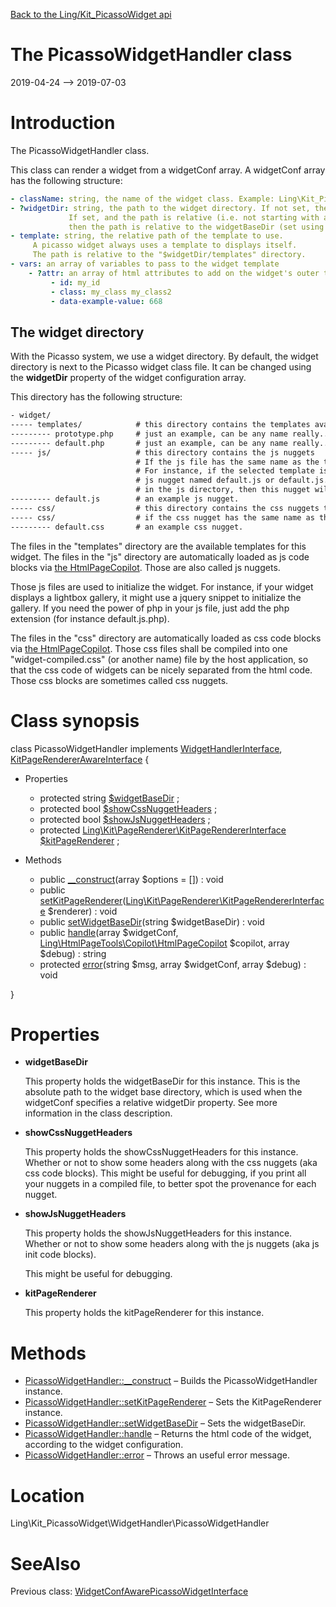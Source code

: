 [Back to the Ling/Kit_PicassoWidget api](https://github.com/lingtalfi/Kit_PicassoWidget/blob/master/doc/api/Ling/Kit_PicassoWidget.md)



The PicassoWidgetHandler class
================
2019-04-24 --> 2019-07-03






Introduction
============

The PicassoWidgetHandler class.

This class can render a widget from a widgetConf array.
A widgetConf array has the following structure:

```yaml
- className: string, the name of the widget class. Example: Ling\Kit_PicassoWidget\Widget\ExamplePicassoWidget
- ?widgetDir: string, the path to the widget directory. If not set, the widget directory is a directory named "widget" found next to the file containing the widget class.
             If set, and the path is relative (i.e. not starting with a slash),
             then the path is relative to the widgetBaseDir (set using the setWidgetBaseDir method of this class)
- template: string, the relative path of the template to use.
     A picasso widget always uses a template to displays itself.
     The path is relative to the "$widgetDir/templates" directory.
- vars: an array of variables to pass to the widget template
    - ?attr: an array of html attributes to add on the widget's outer tag. Example:
         - id: my_id
         - class: my_class my_class2
         - data-example-value: 668
```




The widget directory
---------------

With the Picasso system, we use a widget directory.
By default, the widget directory is next to the Picasso widget class file.
It can be changed using the **widgetDir** property of the widget configuration array.

This directory has the following structure:


```txt
- widget/
----- templates/            # this directory contains the templates available for this widget
--------- prototype.php     # just an example, can be any name really...
--------- default.php       # just an example, can be any name really...
----- js/                   # this directory contains the js nuggets
                            # If the js file has the same name as the template, it will be loaded automatically.
                            # For instance, if the selected template is default.php, and there is a
                            # js nugget named default.js or default.js.php (same as default.js but allows php code inside)
                            # in the js directory, then this nugget will be loaded automatically as a js code block.
--------- default.js        # an example js nugget.
----- css/                  # this directory contains the css nuggets to add to the chosen template.
----- css/                  # if the css nugget has the same name as the template, then it will be loaded automatically (same mechanism as the js nuggets).
--------- default.css       # an example css nugget.
```


The files in the "templates" directory are the available templates for this widget.
The files in the "js" directory are automatically loaded as js code blocks via [the HtmlPageCopilot](https://github.com/lingtalfi/HtmlPageTools/blob/master/doc/api/Ling/HtmlPageTools/Copilot/HtmlPageCopilot.md).
Those are also called js nuggets.

Those js files are used to initialize the widget. For instance, if your widget displays a lightbox gallery,
it might use a jquery snippet to initialize the gallery.
If you need the power of php in your js file, just add the php extension (for instance default.js.php).

The files in the "css" directory are automatically loaded as css code blocks via [the HtmlPageCopilot](https://github.com/lingtalfi/HtmlPageTools/blob/master/doc/api/Ling/HtmlPageTools/Copilot/HtmlPageCopilot.md).
Those css files shall be compiled into one "widget-compiled.css" (or another name) file by the host application,
so that the css code of widgets can be nicely separated from the html code.
Those css blocks are sometimes called css nuggets.



Class synopsis
==============


class <span class="pl-k">PicassoWidgetHandler</span> implements [WidgetHandlerInterface](https://github.com/lingtalfi/Kit/blob/master/doc/api/Ling/Kit/WidgetHandler/WidgetHandlerInterface.md), [KitPageRendererAwareInterface](https://github.com/lingtalfi/Kit/blob/master/doc/api/Ling/Kit/PageRenderer/KitPageRendererAwareInterface.md) {

- Properties
    - protected string [$widgetBaseDir](#property-widgetBaseDir) ;
    - protected bool [$showCssNuggetHeaders](#property-showCssNuggetHeaders) ;
    - protected bool [$showJsNuggetHeaders](#property-showJsNuggetHeaders) ;
    - protected [Ling\Kit\PageRenderer\KitPageRendererInterface](https://github.com/lingtalfi/Kit/blob/master/doc/api/Ling/Kit/PageRenderer/KitPageRendererInterface.md) [$kitPageRenderer](#property-kitPageRenderer) ;

- Methods
    - public [__construct](https://github.com/lingtalfi/Kit_PicassoWidget/blob/master/doc/api/Ling/Kit_PicassoWidget/WidgetHandler/PicassoWidgetHandler/__construct.md)(array $options = []) : void
    - public [setKitPageRenderer](https://github.com/lingtalfi/Kit_PicassoWidget/blob/master/doc/api/Ling/Kit_PicassoWidget/WidgetHandler/PicassoWidgetHandler/setKitPageRenderer.md)([Ling\Kit\PageRenderer\KitPageRendererInterface](https://github.com/lingtalfi/Kit/blob/master/doc/api/Ling/Kit/PageRenderer/KitPageRendererInterface.md) $renderer) : void
    - public [setWidgetBaseDir](https://github.com/lingtalfi/Kit_PicassoWidget/blob/master/doc/api/Ling/Kit_PicassoWidget/WidgetHandler/PicassoWidgetHandler/setWidgetBaseDir.md)(string $widgetBaseDir) : void
    - public [handle](https://github.com/lingtalfi/Kit_PicassoWidget/blob/master/doc/api/Ling/Kit_PicassoWidget/WidgetHandler/PicassoWidgetHandler/handle.md)(array $widgetConf, [Ling\HtmlPageTools\Copilot\HtmlPageCopilot](https://github.com/lingtalfi/HtmlPageTools/blob/master/doc/api/Ling/HtmlPageTools/Copilot/HtmlPageCopilot.md) $copilot, array $debug) : string
    - protected [error](https://github.com/lingtalfi/Kit_PicassoWidget/blob/master/doc/api/Ling/Kit_PicassoWidget/WidgetHandler/PicassoWidgetHandler/error.md)(string $msg, array $widgetConf, array $debug) : void

}




Properties
=============

- <span id="property-widgetBaseDir"><b>widgetBaseDir</b></span>

    This property holds the widgetBaseDir for this instance.
    This is the absolute path to the widget base directory,
    which is used when the widgetConf specifies a relative widgetDir property.
    See more information in the class description.
    
    

- <span id="property-showCssNuggetHeaders"><b>showCssNuggetHeaders</b></span>

    This property holds the showCssNuggetHeaders for this instance.
    Whether or not to show some headers along with the css nuggets (aka css code blocks).
    This might be useful for debugging, if you print all your nuggets in a compiled file,
    to better spot the provenance for each nugget.
    
    

- <span id="property-showJsNuggetHeaders"><b>showJsNuggetHeaders</b></span>

    This property holds the showJsNuggetHeaders for this instance.
    Whether or not to show some headers along with the js nuggets (aka js init code blocks).
    
    This might be useful for debugging.
    
    

- <span id="property-kitPageRenderer"><b>kitPageRenderer</b></span>

    This property holds the kitPageRenderer for this instance.
    
    



Methods
==============

- [PicassoWidgetHandler::__construct](https://github.com/lingtalfi/Kit_PicassoWidget/blob/master/doc/api/Ling/Kit_PicassoWidget/WidgetHandler/PicassoWidgetHandler/__construct.md) &ndash; Builds the PicassoWidgetHandler instance.
- [PicassoWidgetHandler::setKitPageRenderer](https://github.com/lingtalfi/Kit_PicassoWidget/blob/master/doc/api/Ling/Kit_PicassoWidget/WidgetHandler/PicassoWidgetHandler/setKitPageRenderer.md) &ndash; Sets the KitPageRenderer instance.
- [PicassoWidgetHandler::setWidgetBaseDir](https://github.com/lingtalfi/Kit_PicassoWidget/blob/master/doc/api/Ling/Kit_PicassoWidget/WidgetHandler/PicassoWidgetHandler/setWidgetBaseDir.md) &ndash; Sets the widgetBaseDir.
- [PicassoWidgetHandler::handle](https://github.com/lingtalfi/Kit_PicassoWidget/blob/master/doc/api/Ling/Kit_PicassoWidget/WidgetHandler/PicassoWidgetHandler/handle.md) &ndash; Returns the html code of the widget, according to the widget configuration.
- [PicassoWidgetHandler::error](https://github.com/lingtalfi/Kit_PicassoWidget/blob/master/doc/api/Ling/Kit_PicassoWidget/WidgetHandler/PicassoWidgetHandler/error.md) &ndash; Throws an useful error message.





Location
=============
Ling\Kit_PicassoWidget\WidgetHandler\PicassoWidgetHandler


SeeAlso
==============
Previous class: [WidgetConfAwarePicassoWidgetInterface](https://github.com/lingtalfi/Kit_PicassoWidget/blob/master/doc/api/Ling/Kit_PicassoWidget/Widget/WidgetConfAwarePicassoWidgetInterface.md)<br>
